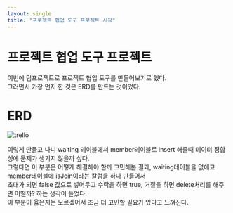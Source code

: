 ```yaml
---
layout: single
title: "프로젝트 협업 도구 프로젝트 시작"
---
```


# 프로젝트 협업 도구 프로젝트

이번에 팀프로젝트로 프로젝트 협업 도구를 만들어보기로 했다.  
그러면서 가장 먼저 한 것은 ERD를 만드는 것이었다.  

# ERD
![trello](https://github.com/othwan410/ticketing/assets/76437904/983ed716-f815-43e7-badf-4f508617733e)

이렇게 만들고 나니 waiting 테이블에서 member테이블로 insert 해줄때 데이터 정합성에 문제가 생기지 않을까 싶다.  
그렇다면 이 부분은 어떻게 해결해야 할까 고민해본 결과, waiting테이블을 없애고 member테이블에 isJoin이라는 칼럼을 하나 만들어서  
초대가 되면 false 값으로 넣어두고 수락을 하면 true, 거절을 하면 delete처리를 해주면 어떨까? 하는 생각이 들었다.  
이 부분이 옳은지는 모르겠어서 조금 더 고민할 필요가 있다고 느껴진다.
